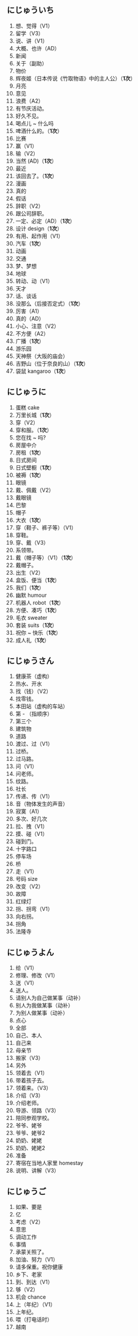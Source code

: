 ## にじゅういち

1. 想、觉得（V1）
2. 留学（V3）
3. 说、讲（V1）
4. 大概、也许（AD）
5. 新闻
6. 关于（副助）
7. 物价
8. 辉夜姬（日本传说《竹取物语》中的主人公）（**1次**）
9. 月亮
10. 意见
11. 浪费（A2）
13. 有节庆活动。
14. 好久不见。
15. 喝点儿 ~ 什么吗
16. 啤酒什么的。（**1次**）
17. 比赛
18. 赢（V1）
19. 输（V2）
20. 当然 (AD)（**1次**）
21. 最近
22. 该回去了。（**1次**）
23. 漫画
24. 真的
25. 假话
26. 辞职（V2）
27. 跟公司辞职。
28. 一定、必定（AD）（**1次**）
29. 设计 design（**1次**）
30. 有用、起作用（V1）
31. 汽车（**1次**）
32. 动画
33. 交通
34. 梦、梦想
35. 地球
36. 转动、动（V1）
37. 天才
38. 话、谈话
39. 没那么（后接否定式）（**1次**）
40. 厉害（A1）
41. 真的（AD）
42. 小心、注意（V2）
43. 不方便（A2）
44. 广播（**1次**）
45. 游乐园
46. 天神祭（大阪的庙会）
47. 吉野山（位于奈良的山）（**1次**）
48. 袋鼠 kangaroo（**1次**）

## にじゅうに

1. 蛋糕 cake
2. 万里长城（**1次**）
3. 穿（V2）
4. 穿和服。（**1次**）
5. 您在找 ~ 吗?
6. 房屋中介
7. 房租（**1次**）
8. 日式房间
9. 日式壁橱（**1次**）
10. 被褥（**1次**）
11. 眼镜
12. 戴、佩戴（V2）
13. 戴眼镜
14. 巴黎
15. 帽子
16. 大衣（**1次**）
17. 穿（鞋子、裤子等）（V1）
18. 穿鞋。
19. 穿、戴（V3）
20. 系领带。
21. 戴（帽子等）（V1）（**1次**）
22. 戴帽子。
23. 出生（V2）
24. 盒饭、便当（**1次**）
25. 我们（**1次**）
26. 幽默 humour
27. 机器人 robot（**1次**）
28. 方便、凑巧（**1次**）
29. 毛衣 sweater
30. 套装 suits（**1次**）
31. 祝你 ~ 快乐（**1次**）
32. 成人礼（**1次**）

## にじゅうさん

1. 健康茶（虚构）
2. 热水、开水
3. 找（钱）（V2）
4. 找零钱。
5. 本田站（虚构的车站）
6. 第 - （指顺序）
7. 第三个
8. 建筑物
9. 道路
10. 渡过、过（V1）
11. 过桥。
12. 过马路。
13. 问（V1）
14. 问老师。
15. 纹路。
16. 社长
17. 传递、传（V1）
18. 音（物体发生的声音）
19. 寂寞（A1）
20. 多次、好几次
21. 拉、拽（V1）
22. 摸、碰（V1）
23. 碰到门。
24. 十字路口
25. 停车场
26. 桥
27. 走（V1）
28. 号码 size
29. 改变（V2）
30. 故障
31. 红绿灯
32. 拐、拐弯（V1）
33. 向右拐。
34. 拐角
35. 法隆寺

## にじゅうよん

1. 给（V1）
2. 修理、修改（V1）
3. 送（V1）
4. 送人。
5. 请别人为自己做某事（动补）
6. 别人为我做某事（动补）
7. 为别人做某事（动补）
8. 点心
9. 全部
10. 自己、本人
11. 自己来
12. 母亲节
13. 搬家（V3）
14. 另外
15. 领着去（V1）
16. 带着孩子去。
17. 领着来。（V3）
18. 介绍（V3）
19. 介绍老师。
20. 导游、领路（V3）
21. 陪同参观学校。
22. 爷爷、姥爷
23. 爷爷、姥爷2
24. 奶奶、姥姥
25. 奶奶、姥姥2
26. 准备
27. 寄宿在当地人家里 homestay
28. 说明、讲解（V3）

## にじゅうご

1. 如果、要是
2. 亿
3. 考虑（V2）
4. 意思
5. 调动工作
6. 事情
7. 承蒙关照了。
8. 加油、努力（V1）
9. 请多保重。祝你健康
10. 乡下、老家
11. 到、到达（V1）
12. 够（V2）
13. 机会 chance
14. 上（年纪）（V1）
15. 上年纪。
16. 喂（打电话时）
17. 越南